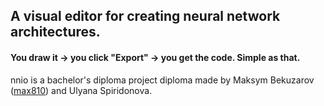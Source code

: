 ## A visual editor for creating neural network architectures.
#### You draw it -> you click "Export" -> you get the code. Simple as that.
nnio is a bachelor's diploma project diploma made by Maksym Bekuzarov ([max810](https://github.com/max810)) and Ulyana Spiridonova.
